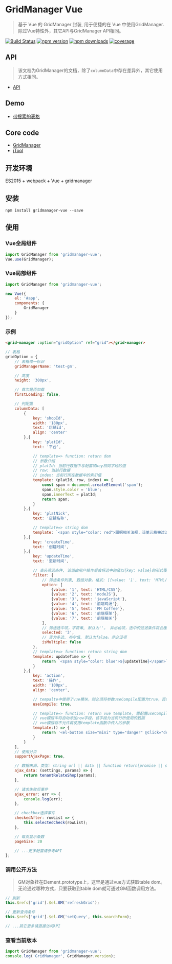 # GridManager Vue
> 基于 Vue 的 GridManager 封装, 用于便捷的在 Vue 中使用GridManager. 除过Vue特性外，其它API与GridManager API相同。

[![Build Status](https://travis-ci.org/baukh789/GridManager.svg?branch=master&style=flat-square)](https://travis-ci.org/baukh789/GridManager)
[![npm version](https://img.shields.io/npm/v/gridmanager-vue.svg?style=flat-square)](https://www.npmjs.com/package/gridmanager-vue)
[![npm downloads](https://img.shields.io/npm/dt/gridmanager-vue.svg?style=flat-square)](https://www.npmjs.com/package/gridmanager-vue)
[![coverage](https://img.shields.io/codecov/c/github/baukh789/GridManager.svg?style=flat-square)](https://codecov.io/gh/baukh789/GridManager)

## API
> 该文档为GridManager的文档，除了`columnData`中存在差异外，其它使用方式相同。
- [API](http://gridmanager.lovejavascript.com/api/index.html)


## Demo
- [带搜索的表格](http://runjs.cn/code/f3ekkv5d)

## Core code
- [GridManager](https://github.com/baukh789/GridManager)
- [jTool](https://github.com/baukh789/jTool)

## 开发环境
ES2015 + webpack + Vue + gridmanager

## 安装
```
npm install gridmanager-vue --save
```

## 使用
### Vue全局组件
```javascript
import GridManager from 'gridmanager-vue';
Vue.use(GridManager);
```

### Vue局部组件
```javascript
import GridManager from 'gridmanager-vue';

new Vue({
    el: '#app',
    components: {
        GridManager
    }
});
```

### 示例
```html
<grid-manager :option="gridOption" ref="grid"></grid-manager>
```

```javascript
// 表格
gridOption = {
    // 表格唯一标识
    gridManagerName: 'test-gm',

    // 高度
    height: '300px',

    // 首次是否加载
    firstLoading: false,

    // 列配置
    columnData: [
        {
            key: 'shopId',
            width: '180px',
            text: '店铺id',
            align: 'center'
        },{
            key: 'platId',
            text: '平台',

            // template=> function: return dom
            // 参数介绍
            // platId: 当前行数据中与配置项key相同字段的值
            // row: 当前行数据
            // index: 当前行所在数据中的索引值
            template: (platId, row, index) => {
                const span = document.createElement('span');
                span.style.color = 'blue';
                span.innerText = platId;
                return span;
            }
        },{
            key: 'platNick',
            text: '店铺名称',

            // template=> string dom
            template: `<span style="color: red">跟据相关法规，该单元格被过滤</span>`
        },{
            key: 'createTime',
            text: '创建时间',
        },{
            key: 'updateTime',
            text: '更新时间',

            // 表头筛选条件, 该值由用户操作后会将选中的值以{key: value}的形式覆盖至query参数内。非必设项
            filter: {
                // 筛选条件列表, 数组对象。格式: [{value: '1', text: 'HTML/CSS'}],在使用filter时该参数为必设项。
                option: [
                    {value: '1', text: 'HTML/CSS'},
                    {value: '2', text: 'nodeJS'},
                    {value: '3', text: 'javaScript'},
                    {value: '4', text: '前端鸡汤'},
                    {value: '5', text: 'PM Coffee'},
                    {value: '6', text: '前端框架'},
                    {value: '7', text: '前端相关'}
                ],
                // 筛选选中项，字符串, 默认为''。 非必设项，选中的过滤条件将会覆盖query
                selected: '3',
                // 否为多选, 布尔值, 默认为false。非必设项
                isMultiple: false
            },
            // template=> function: return string dom
            template: updateTime => {
                return `<span style="color: blue">${updateTime}</span>`;
            }
        },{
            key: 'action',
            text: '操作',
            width: '100px',
            align: 'center',

            // tempalte中使用了vue模块，则必须将参数useCompile配置为true，否则vue模版将不会解析。
            useCompile: true,

            // template=> function: return vue template, 需配置useCompile=true
            // vue模版中将自动添加row字段，该字段为当前行所使用的数据
            // vue模版将不允许再使用template函数中传入的参数
            template:() => {
                return '<el-button size="mini" type="danger" @click="delRelation(row)">解除绑定</el-button>';
            }
        }
    ],
    // 使用分页
    supportAjaxPage: true,

    // 数据来源，类型: string url || data || function return[promise || string url || data]
    ajax_data: (settings, params) => {
        return tenantRelateShop(params);
    },

    // 请求失败后事件
    ajax_error: err => {
        console.log(err);
    },

    // checkbox选择事件
    checkedAfter: rowList => {
        this.selectedCheck(rowList);
    },

    // 每页显示条数
    pageSize: 20

    // ...更多配置请参考API
};
```

### 调用公开方法
> GM对象挂在Element.prototype上，这里是通过vue方式获取table dom。无论通过哪种方式，只要获取到table dom就可通过GM函数调用方法。

```javascript
// 刷新
this.$refs['grid'].$el.GM('refreshGrid');

// 更新查询条件
this.$refs['grid'].$el.GM('setQuery', this.searchForm);

// ...其它更多请直接访问API
```

### 查看当前版本

```javascript
import GridManager from 'gridmanager-vue';
console.log('GridManager', GridManager.version);
```
